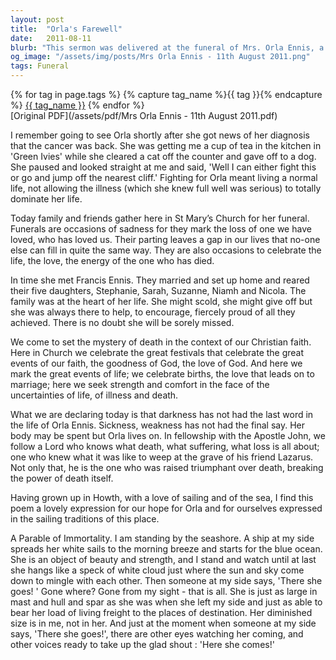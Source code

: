```yaml
---
layout: post
title:  "Orla's Farewell"
date:   2011-08-11
blurb: "This sermon was delivered at the funeral of Mrs. Orla Ennis, a woman known for her resilience and love for life. Despite her illness, she continued to live a full life, caring for her family and animals. The sermon invites the attendees to remember Orla's life and the ways she enriched theirs. It also offers comfort and hope in the face of death, drawing on Christian faith."
og_image: "/assets/img/posts/Mrs Orla Ennis - 11th August 2011.png"
tags: Funeral
---    
```

<div class="tag-pills">
  {% for tag in page.tags %}
    {% capture tag_name %}{{ tag }}{% endcapture %}
    <a href="{{ site.baseurl }}/tag/{{ tag_name | slugify }}" class="tag-pill">{{ tag_name }}</a>
  {% endfor %}
</div>
[Original PDF](/assets/pdf/Mrs Orla Ennis - 11th August 2011.pdf)

I remember going to see Orla shortly after she got news of her diagnosis that the cancer was back. She was getting me a cup of tea in the kitchen in 'Green Ivies' while she cleared a cat off the counter and gave off to a dog. She paused and looked straight at me and said, 'Well I can either fight this or go and jump off the nearest cliff.' Fighting for Orla meant living a normal life, not allowing the illness (which she knew full well was serious) to totally dominate her life.

Today family and friends gather here in St Mary’s Church for her funeral. Funerals are occasions of sadness for they mark the loss of one we have loved, who has loved us. Their parting leaves a gap in our lives that no-one else can fill in quite the same way. They are also occasions to celebrate the life, the love, the energy of the one who has died.

In time she met Francis Ennis. They married and set up home and reared their five daughters, Stephanie, Sarah, Suzanne, Niamh and Nicola. The family was at the heart of her life. She might scold, she might give off but she was always there to help, to encourage, fiercely proud of all they achieved. There is no doubt she will be sorely missed.

We come to set the mystery of death in the context of our Christian faith. Here in Church we celebrate the great festivals that celebrate the great events of our faith, the goodness of God, the love of God. And here we mark the great events of life; we celebrate births, the love that leads on to marriage; here we seek strength and comfort in the face of the uncertainties of life, of illness and death.

What we are declaring today is that darkness has not had the last word in the life of Orla Ennis. Sickness, weakness has not had the final say. Her body may be spent but Orla lives on. In fellowship with the Apostle John, we follow a Lord who knows what death, what suffering, what loss is all about; one who knew what it was like to weep at the grave of his friend Lazarus. Not only that, he is the one who was raised triumphant over death, breaking the power of death itself.

Having grown up in Howth, with a love of sailing and of the sea, I find this poem a lovely expression for our hope for Orla and for ourselves expressed in the sailing traditions of this place.

A Parable of Immortality.
I am standing by the seashore.
A ship at my side spreads her white sails to the morning breeze and starts for the blue ocean.
She is an object of beauty and strength, and I stand and watch until at last she hangs like a speck of white cloud just where the sun and sky come down to mingle with each other.
Then someone at my side says, 'There she goes! '
Gone where? Gone from my sight - that is all.
She is just as large in mast and hull and spar as she was when she left my side and just as able to bear her load of living freight to the places of destination.
Her diminished size is in me, not in her.
And just at the moment when someone at my side says, 'There she goes!', there are other eyes watching her coming, and other voices ready to take up the glad shout :
'Here she comes!'
